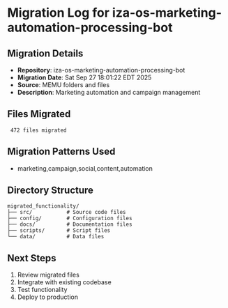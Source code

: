 # Migration Log for iza-os-marketing-automation-processing-bot

## Migration Details
- **Repository**: iza-os-marketing-automation-processing-bot
- **Migration Date**: Sat Sep 27 18:01:22 EDT 2025
- **Source**: MEMU folders and files
- **Description**: Marketing automation and campaign management

## Files Migrated
     472 files migrated

## Migration Patterns Used
- marketing,campaign,social,content,automation

## Directory Structure
```
migrated_functionality/
├── src/           # Source code files
├── config/        # Configuration files
├── docs/          # Documentation files
├── scripts/       # Script files
└── data/          # Data files
```

## Next Steps
1. Review migrated files
2. Integrate with existing codebase
3. Test functionality
4. Deploy to production


